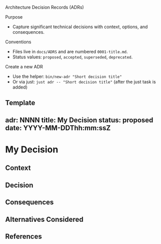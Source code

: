 Architecture Decision Records (ADRs)

Purpose
- Capture significant technical decisions with context, options, and consequences.

Conventions
- Files live in `docs/ADRS` and are numbered `0001-title.md`.
- Status values: `proposed`, `accepted`, `superseded`, `deprecated`.

Create a new ADR
- Use the helper: `bin/new-adr "Short decision title"`
- Or via just: `just adr -- "Short decision title"` (after the just task is added)

Template
---
adr: NNNN
title: My Decision
status: proposed
date: YYYY-MM-DDThh:mm:ssZ
---

# My Decision

## Context
## Decision
## Consequences
## Alternatives Considered
## References
